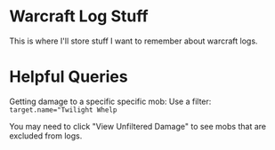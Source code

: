# Warcraft Log Stuff
This is where I'll store stuff I want to remember about warcraft logs. 

# Helpful Queries
Getting damage to a specific specific mob:
Use a filter:
`target.name="Twilight Whelp`

You may need to click "View Unfiltered Damage" to see mobs that are excluded from logs.